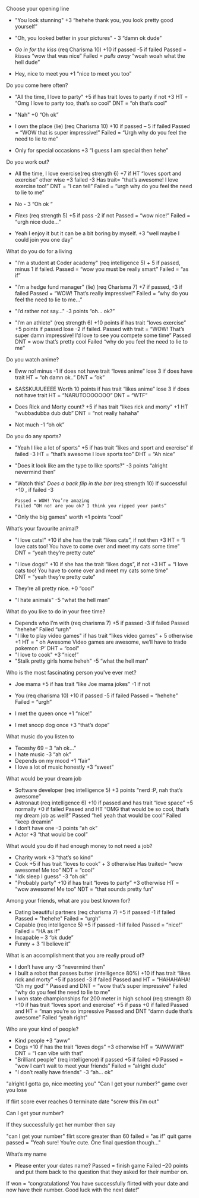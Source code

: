 Choose your opening line 

    
-   "You look stunning"     +3
        “hehehe thank you, you look pretty good yourself”

-   "Oh, you looked better in your pictures"    - 3
        “damn ok dude”

-   *Go in for the kiss* (req Charisma 10)      +10 if passed -5 if failed
        Passed = *kisses* “wow that was nice”
        Failed = *pulls away* “woah woah what the hell dude”

-   Hey, nice to meet you +1
        “nice to meet you too”



Do you come here often?

-	"All the time, I love to party"     +5 if has trait loves to party if not +3
        HT = “Omg I love to party too, that’s so cool”
        DNT = “oh that’s cool”

-	"Nah" +0
        “Oh ok” 

-	I own the place (lie) (req Charisma 10)     +10 if passed – 5 if failed 
        Passed = “WOW that is super impressive!”
        Failed = “Urgh why do you feel the need to lie to me”

-	Only for special occasions      +3 
        “I guess I am special then hehe”

Do you work out?

-	All the time, I love exercise(req strength 6)       +7 if HT “loves sport and exercise” other wise +3 failed -3
        Has trait= “that’s awesome! I love exercise too!”
        DNT = “I can tell”
        Failed = “urgh why do you feel the need to lie to me”

-	 No  - 3
        “Oh ok “

-	*Flexs* (req strength 5)   +5 if pass -2 if not 
        Passed = “wow nice!”
        Failed = “urgh nice dude…”

-	Yeah I enjoy it but it can be a bit boring by myself.  +3
        “well maybe I could join you one day”

What do you do for a living 
-	"I’m a student at Coder academy" (req intelligence 5)     + 5 if passed, minus 1 if failed.
        Passed = “wow you must be really smart”
        Failed = “as if”

-	"I’m a hedge fund manager" (lie) (req Charisma 7)  +7 if passed, -3 if failed 
        Passed = “WOW! That’s really impressive!”
        Failed = “why do you feel the need to lie to me…”

-	"I’d rather not say…"         -3 points
        “oh… ok?”

-	"I’m an athlete" (req strength 6)      +10 points if has trait “loves exercise” +5 points if passed lose -2 if failed. 
        Passed with trait = “WOW! That’s super damn impressive! I’d love to see you compete some time”
        Passed DNT = wow that’s pretty cool 
        Failed “why do you feel the need to lie to me”

Do you watch anime?

-	Eww no! minus -1 if does not have trait “loves anime” lose 3 if does have trait
        HT = “oh damn ok..”
        DNT = ”ok”

-	SASSKUUUEEEE Worth 10 points if has trait “likes anime” lose 3 if does not have trait
        HT = “NARUTOOOOOOO”
        DNT = “WTF”

-	Does Rick and Morty count? +5 if has trait “likes rick and morty” +1 
        HT “wubbadubba dub dub”
        DNT = “not really hahaha”

-	Not much -1 
        “oh ok”


Do you do any sports?

-	"Yeah I like a lot of sports" +5 if has trait ”likes and sport and exercise” if failed -3 
        HT = “that’s awesome I love sports too”
        DHT = “Ah nice”

-	"Does it look like am the type to like sports?" -3 points
        “alright nevermind then” 

-	"Watch this"  *Does a back flip in the bar* (req strength 10) If successful +10 , if failed -3 

        Passed = WOW! You’re amazing 
        Failed “OH no! are you ok? I think you ripped your pants”

-	"Only the big games" worth +1 points
        “cool”

What’s your favourite animal?

-	"I love cats!"      +10 if she has the trait “likes cats”, if not then +3 
HT = “I love cats too! You have to come over and meet my cats some time”\
DNT = “yeah they’re pretty cute”

-	"I love dogs!"      +10 if she has the trait “likes dogs”, if not +3
        HT = “I love cats too! You have to come over and meet my cats some time”\
        DNT = “yeah they’re pretty cute”

-	They’re all pretty nice. +0
        “cool”
-	"I hate animals" -5
        “what the hell man”

What do you like to do in your free time?
-	Depends who I’m with (req charisma 7) +5 if passed -3 if failed 
        Passed “hehehe”
        Failed “urgh”
-	"I like to play video games" if has trait “likes video games” + 5 otherwise +1
        HT = “ oh Awesome Video games are awesome, we’ll have to trade pokemon :P’
        DHT = “cool”
-	"I love to cook" +3
        “nice!”
-	"Stalk pretty girls home heheh" -5
        “what the hell man”

Who is the most fascinating person you've ever met?
-	Joe mama  +5 if has trait “like Joe mama jokes” -1 if not 

-	You (req charisma 10) +10 if passed -5 if failed 
        Passed = “hehehe”
        Failed = “urgh”
-	I met the queen once +1 
        “nice!”
-	I met snoop dog once +3 
        “that’s dope”

What music do you listen to 
-	Teceshy 69 – 3 
        “ah ok…”
-	I hate music -3 
        “ah ok”
-	Depends on my mood +1
        “fair”
-	I love a lot of music honestly +3 
        “sweet”

What would be your dream job 
-	Software developer (req intelligence 5) +3 points
        “nerd :P, nah that’s awesome”
-	Astronaut (req intelligence 6) +10 if passed and has trait “love space” +5 normally +0 if failed 
        Passed and HT “OMG that would be so cool, that’s my dream job as well!”
        Passed “hell yeah that would be cool”
        Failed “keep dreamin”
-	I don’t have one –3 points 
        “ah ok”
-	Actor +3
        “that would be cool”

What would you do if had enough money to not need a job?
-	Charity work +3 
        “that’s so kind”
-	Cook +5 if has trait “loves to cook” + 3 otherwise
        Has traited= “wow awesome! Me too”
        NDT = “cool”
-	"Idk sleep I guess" -3 
        “oh ok”
-	"Probably party" +10 if has trait “loves to party” +3 otherwise
HT = “wow awesome! Me too”
NDT = “that sounds pretty fun”


Among your friends, what are you best known for?
-	Dating beautiful partners (req charisma 7) +5 if passed -1 if failed 
        Passed = "hehehe" 
        Failed = “urgh”
-	Capable (req intelligence 5) +5 if passed -1 if failed
        Passed = “nice!”
        Failed = “HA as if”
-	Incapable – 3 
        “ok dude”
-	Funny + 3
        “I believe it”

What is an accomplishment that you are really proud of?
-	I don’t have any -3 
        “nevermind then”
-	I built a robot that passes butter (intelligence 80%) +10 if has trait “likes rick and morty” +5 if passed -3 if failed
        Passed and HT = “HAHAHAHA! ‘Oh my god’ “
        Passed and DNT = “wow that’s super impressive”
        Failed “why do you feel the need to lie to me”
-	I won state championships for 200 meter  in high school (req strength 8) +10 if has trait “loves sport and exercise” +5 if pass +0 if failed 
        Passed and HT = “man you’re so impressive 
        Passed and DNT “damn dude that’s awesome”
        Failed “yeah right"

Who are your kind of people?
-	Kind people +3 
        “aww”
-	Dogs +10 if has the trait “loves dogs” +3 otherwise
        HT = “AWWWW!”
        DNT = “I can vibe with that”
-	"Brilliant people" (req intelligence) if passed +5 if failed +0 
        Passed = “wow I can’t wait to meet your friends”
        Failed = “alright dude”
-	"I don’t really have friends" -3
        “ah… ok”

"alright I gotta go, nice meeting you"
 "Can I get your number?"
game over you lose 


If flirt score ever reaches 0 terminate date 
"screw this i'm out" 

Can I get your number?



If they successfully get her number then say

"can I get your number" flirt score greater than 60 
failed = "as if" quit game 
passed = "Yeah sure! You’re cute. One final question though…"

What’s my name 
-	Please enter your dates name? 
Passed = finish game 
Failed –20 points and put them back to the question that they asked for their number on. 




If won = “congratulations! You have successfully flirted with your date and now have their number. Good luck with the next date!”
